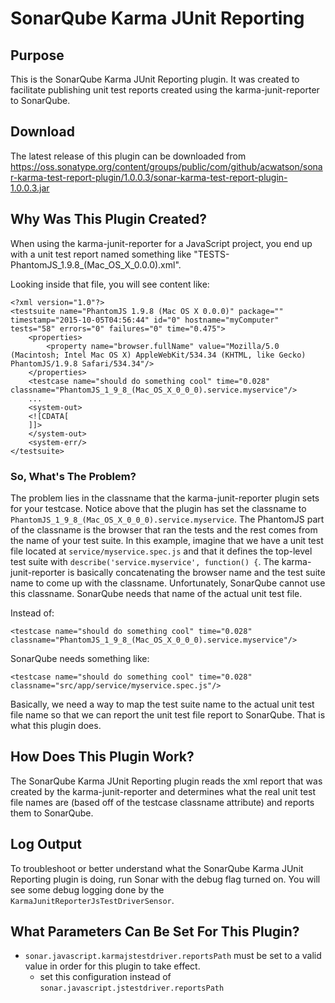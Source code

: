 SonarQube Karma JUnit Reporting
================

## Purpose

This is the SonarQube Karma JUnit Reporting plugin. It was created to facilitate publishing unit
test reports created using the karma-junit-reporter to SonarQube.

## Download

The latest release of this plugin can be downloaded from https://oss.sonatype.org/content/groups/public/com/github/acwatson/sonar-karma-test-report-plugin/1.0.0.3/sonar-karma-test-report-plugin-1.0.0.3.jar

## Why Was This Plugin Created?

When using the karma-junit-reporter for a JavaScript project, you end up with a unit test report
named something like "TESTS-PhantomJS_1.9.8_(Mac_OS_X_0.0.0).xml".

Looking inside that file, you will see content like:

    <?xml version="1.0"?>
    <testsuite name="PhantomJS 1.9.8 (Mac OS X 0.0.0)" package="" timestamp="2015-10-05T04:56:44" id="0" hostname="myComputer" tests="58" errors="0" failures="0" time="0.475">
        <properties>
            <property name="browser.fullName" value="Mozilla/5.0 (Macintosh; Intel Mac OS X) AppleWebKit/534.34 (KHTML, like Gecko) PhantomJS/1.9.8 Safari/534.34"/>
        </properties>
        <testcase name="should do something cool" time="0.028" classname="PhantomJS_1_9_8_(Mac_OS_X_0_0_0).service.myservice"/>
        ...
        <system-out>
        <![CDATA[
        ]]>
        </system-out>
        <system-err/>
    </testsuite>

### So, What's The Problem? 

The problem lies in the classname that the karma-junit-reporter plugin sets for your 
testcase. Notice above that the plugin has set the classname to `PhantomJS_1_9_8_(Mac_OS_X_0_0_0).service.myservice`. 
The PhantomJS part of the classname is the browser that ran the tests and the rest comes from the name of your test 
suite. In this example, imagine that we have a unit test file located at `service/myservice.spec.js` and that it defines
the top-level test suite with `describe('service.myservice', function() {`. The karma-junit-reporter is basically 
concatenating the browser name and the test suite name to come up with the classname. Unfortunately, SonarQube cannot 
use this classname. SonarQube needs that name of the actual unit test file.

Instead of:
    
    <testcase name="should do something cool" time="0.028" classname="PhantomJS_1_9_8_(Mac_OS_X_0_0_0).service.myservice"/>
    
SonarQube needs something like:

    <testcase name="should do something cool" time="0.028" classname="src/app/service/myservice.spec.js"/>

Basically, we need a way to map the test suite name to the actual unit test file name so that we can report
the unit test file report to SonarQube. That is what this plugin does.

## How Does This Plugin Work?

The SonarQube Karma JUnit Reporting plugin reads the xml report that was created by the karma-junit-reporter
and determines what the real unit test file names are (based off of the testcase classname attribute) and reports 
them to SonarQube.

## Log Output

To troubleshoot or better understand what the SonarQube Karma JUnit Reporting plugin is doing, run Sonar with the debug
flag turned on. You will see some debug logging done by the `KarmaJunitReporterJsTestDriverSensor`.

## What Parameters Can Be Set For This Plugin?

* `sonar.javascript.karmajstestdriver.reportsPath` must be set to a valid value in order for this plugin to take effect.
    * set this configuration instead of `sonar.javascript.jstestdriver.reportsPath`  
